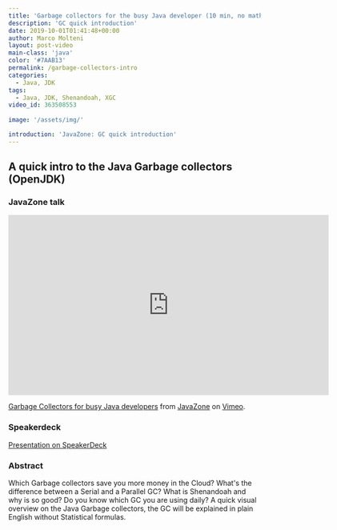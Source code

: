 ```yaml
---
title: 'Garbage collectors for the busy Java developer (10 min, no maths ;))'
description: 'GC quick introduction'
date: 2019-10-01T01:41:48+00:00
author: Marco Molteni
layout: post-video
main-class: 'java'
color: '#7AAB13'
permalink: /garbage-collectors-intro
categories:
  - Java, JDK
tags:
  - Java, JDK, Shenandoah, XGC
video_id: 363508553
 
image: '/assets/img/'

introduction: 'JavaZone: GC quick introduction'
---
```

## A quick intro to the Java Garbage collectors (OpenJDK)


### JavaZone talk

<iframe src="https://player.vimeo.com/video/363508553?color=ff9933&portrait=0" width="640" height="360" frameborder="0" allow="autoplay; fullscreen" allowfullscreen></iframe>
<p><a href="https://vimeo.com/363508553">Garbage Collectors for busy Java developers</a> from <a href="https://vimeo.com/javazone">JavaZone</a> on <a href="https://vimeo.com">Vimeo</a>.</p>


### Speakerdeck
[Presentation on SpeakerDeck](https://speakerdeck.com/marcomolteni/javazone-2019-garbage-collectors-for-busy-java-developers)

<div style="margin: 0 auto; width: 600px">
<script async class="speakerdeck-embed" data-id="fd39d0907048408da05123c4977b34f6" data-ratio="1.77777777777778" src="//speakerdeck.com/assets/embed.js"></script>
</div>

### Abstract
Which Garbage collectors save you more money in the Cloud? What's the difference between a Serial and a Parallel GC? What is Shenandoah and why is so good? Do you know which GC you are using daily? A quick visual overview on the Java Garbage collectors, the GC will be explained in plain English without Statistical formulas.